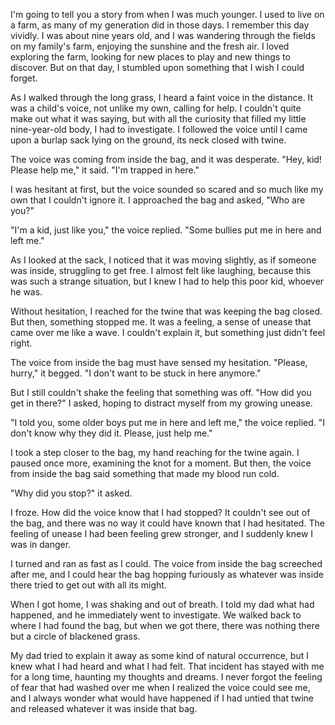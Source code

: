 I'm going to tell you a story from when I was much younger. I used to live on a farm, as many of my generation did in those days. I remember this day vividly. I was about nine years old, and I was wandering through the fields on my family's farm, enjoying the sunshine and the fresh air. I loved exploring the farm, looking for new places to play and new things to discover. But on that day, I stumbled upon something that I wish I could forget.

As I walked through the long grass, I heard a faint voice in the distance. It was a child's voice, not unlike my own, calling for help. I couldn't quite make out what it was saying, but with all the curiosity that filled my little nine-year-old body, I had to investigate. I followed the voice until I came upon a burlap sack lying on the ground, its neck closed with twine.

The voice was coming from inside the bag, and it was desperate. "Hey, kid! Please help me," it said. "I'm trapped in here."

I was hesitant at first, but the voice sounded so scared and so much like my own that I couldn't ignore it. I approached the bag and asked, "Who are you?" 

"I'm a kid, just like you," the voice replied. "Some bullies put me in here and left me."

As I looked at the sack, I noticed that it was moving slightly, as if someone was inside, struggling to get free. I almost felt like laughing, because this was such a strange situation, but I knew I had to help this poor kid, whoever he was. 

Without hesitation, I reached for the twine that was keeping the bag closed. But then, something stopped me. It was a feeling, a sense of unease that came over me like a wave. I couldn't explain it, but something just didn't feel right.

The voice from inside the bag must have sensed my hesitation. "Please, hurry," it begged. "I don't want to be stuck in here anymore."

But I still couldn't shake the feeling that something was off. "How did you get in there?" I asked, hoping to distract myself from my growing unease.

"I told you, some older boys put me in here and left me," the voice replied. "I don't know why they did it. Please, just help me."

I took a step closer to the bag, my hand reaching for the twine again. I paused once more, examining the knot for a moment. But then, the voice from inside the bag said something that made my blood run cold.

"Why did you stop?" it asked.

I froze. How did the voice know that I had stopped? It couldn't see out of the bag, and there was no way it could have known that I had hesitated. The feeling of unease I had been feeling grew stronger, and I suddenly knew I was in danger.

I turned and ran as fast as I could. The voice from inside the bag screeched after me, and I could hear the bag hopping furiously as whatever was inside there tried to get out with all its might. 

When I got home, I was shaking and out of breath. I told my dad what had happened, and he immediately went to investigate. We walked back to where I had found the bag, but when we got there, there was nothing there but a circle of blackened grass.

My dad tried to explain it away as some kind of natural occurrence, but I knew what I had heard and what I had felt. That incident has stayed with me for a long time, haunting my thoughts and dreams. I never forgot the feeling of fear that had washed over me when I realized the voice could see me, and I always wonder what would have happened if I had untied that twine and released whatever it was inside that bag.